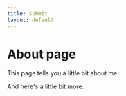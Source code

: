 ```yaml
---
title: submit
layout: default
---
```


# About page

This page tells you a little bit about me.

And here's a little bit more.
